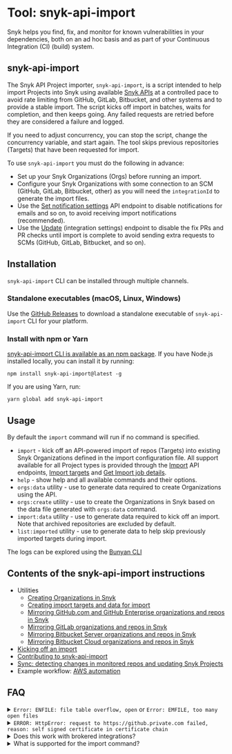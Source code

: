 # Tool: snyk-api-import

Snyk helps you find, fix, and monitor for known vulnerabilities in your dependencies, both on an ad hoc basis and as part of your Continuous Integration (CI) (build) system.

## snyk-api-import

The Snyk API Project importer, `snyk-api-import`, is a script intended to help import Projects into Snyk using available [Snyk APIs](../../../snyk-api/reference/) at a controlled pace to avoid rate limiting from GitHub, GitLab, Bitbucket, and other systems and to provide a stable import. The script kicks off import in batches, waits for completion, and then keeps going. Any failed requests are retried before they are considered a failure and logged.

If you need to adjust concurrency, you can stop the script, change the concurrency variable, and start again. The tool skips previous repositories (Targets) that have been requested for import.

To use `snyk-api-import` you must do the following in advance:

* Set up your Snyk Organizations (Orgs) before running an import.
* Configure your Snyk Organizations with some connection to an SCM (GitHub, GitLab, Bitbucket, other) as you will need the `integrationId` to generate the import files.
* Use the [Set notification settings](../../../snyk-api/reference/organizations-v1.md#org-orgid-notification-settings) API endpoint to disable notifications for emails and so on, to avoid receiving import notifications (recommended).
* Use the [Update](../../../snyk-api/reference/integrations-v1.md#org-orgid-integrations-integrationid-settings) (integration settings) endpoint to disable the fix PRs and PR checks until import is complete to avoid sending extra requests to SCMs (GitHub, GitLab, Bitbucket, and so on).

## Installation

`snyk-api-import` CLI can be installed through multiple channels.

### Standalone executables (macOS, Linux, Windows)

Use the [GitHub Releases](https://github.com/snyk/snyk-api-import/releases) to download a standalone executable of `snyk-api-import` CLI for your platform.

### Install with npm or Yarn

[snyk-api-import CLI is available as an npm package](https://www.npmjs.com/package/snyk-api-import). If you have Node.js installed locally, you can install it by running:

```
npm install snyk-api-import@latest -g
```

If you are using Yarn, run:

```
yarn global add snyk-api-import
```

## Usage

By default the `import` command will run if no command is specified.

* `import` - kick off an API-powered import of repos (Targets) into existing Snyk Organizations defined in the import configuration file. All support available for all Project types is provided through the [Import](../../../snyk-api/reference/import-projects-v1.md) API endpoints, [Import targets](../../../snyk-api/reference/import-projects-v1.md#org-orgid-integrations-integrationid-import) and [Get Import job details](../../../snyk-api/reference/import-projects-v1.md#org-orgid-integrations-integrationid-import-jobid).&#x20;
* `help` - show help and all available commands and their options.
* `orgs:data` utility - use to generate data required to create Organizations using the API.
* `orgs:create` utility - use to create the Organizations in Snyk based on the data file generated with `orgs:data` command.
* `import:data` utility - use to generate data required to kick off an import. Note that archived repositories are excluded by default.
* `list:imported` utility - use to generate data to help skip previously imported targets during import.

The logs can be explored using the [Bunyan CLI](http://trentm.com/node-bunyan/bunyan.1.html)

## Contents of the snyk-api-import instructions

* Utilities
  * [Creating Organizations in Snyk](creating-organizations-in-snyk.md)
  * [Creating import targets and data for import](creating-import-targets-data-for-import-command.md)
  * [Mirroring GitHub.com and GitHub Enterprise organizations and repos in Snyk](mirroring-github.com-and-github-enterprise-organizations-and-repos-in-snyk.md)
  * [Mirroring GitLab organizations and repos in Snyk](mirroring-gitlab-organizations-and-repos-in-snyk.md)
  * [Mirroring Bitbucket Server organizations and repos in Snyk](mirroring-bitbucket-server-organizations-and-repos-in-snyk.md)
  * [Mirroring Bitbucket Cloud organizations and repos in Snyk](mirroring-bitbucket-cloud-organizations-and-repos-in-snyk.md)
* [Kicking off an import](kicking-off-an-import.md)
* [Contributing to snyk-api-import](contributing-to-snyk-api-import.md)
* [Sync: detecting changes in monitored repos and updating Snyk Projects](https://github.com/snyk/snyk-api-import/blob/master/docs/sync.md)
* Example workflow: [AWS automation](https://github.com/snyk/snyk-api-import/blob/master/docs/example-workflows/aws-automation-example.md)

## FAQ

<details>

<summary><code>Error: ENFILE: file table overflow, open</code> or <code>Error: EMFILE, too many open files</code></summary>

If you see these errors, you may need to bump **ulimit** to allow more open file operations. In order to keep the operations performing well, the tool logs as soon as it is convenient rather than waiting until the very end of a loop and logging a huge data structure. This means that depending on the number of concurrent imports set, the tool may exceed the system default **ulimit**.

Some of these resources may help you bump the **ulimit**:

* [ss64.com](https://ss64.com/bash/ulimit.html)
* [StackOverflow](https://stackoverflow.com/questions/45004352/error-enfile-file-table-overflow-scandir-while-run-reaction-on-mac)
* [blog.mact.me](http://blog.mact.me/2014/10/22/yosemite-upgrade-changes-open-file-limit)

</details>

<details>

<summary><code>ERROR: HttpError: request to https://github.private.com failed, reason: self signed certificate in certificate chain</code></summary>

If your GitHub, GitLab, Bitbucket, or Azure instance is using a self-signed certificate, you can configure `snyk-api-import` to use this certificate when calling the HTTPS APIs.

`export NODE_EXTRA_CA_CERTS=./path-to-ca`

</details>

<details>

<summary>Does this work with brokered integrations?</summary>

Yes. Because Snyk reuses the existing integration with your SCM (Git) repository to perform the imports, the brokered connection will be used when configured.

</details>

<details>

<summary>What is supported for the import command?</summary>

`snyk-api-import` supports all of the same integration types and Project sources as identified in the [Import API](../../../snyk-api/reference/import-projects-v1.md) documentation. If an example for your use case is not in these instructions, see the API documentation.

</details>
